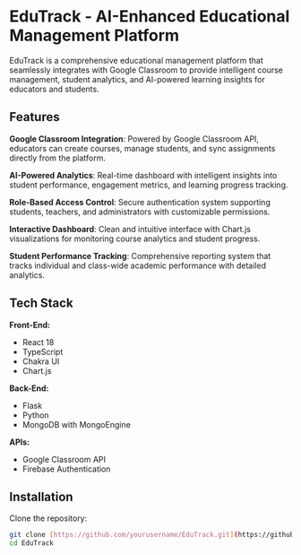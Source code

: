 # EduTrack - AI-Enhanced Educational Management Platform

EduTrack is a comprehensive educational management platform that seamlessly integrates with Google Classroom to provide intelligent course management, student analytics, and AI-powered learning insights for educators and students.

## Features

**Google Classroom Integration**: Powered by Google Classroom API, educators can create courses, manage students, and sync assignments directly from the platform.

**AI-Powered Analytics**: Real-time dashboard with intelligent insights into student performance, engagement metrics, and learning progress tracking.

**Role-Based Access Control**: Secure authentication system supporting students, teachers, and administrators with customizable permissions.

**Interactive Dashboard**: Clean and intuitive interface with Chart.js visualizations for monitoring course analytics and student progress.

**Student Performance Tracking**: Comprehensive reporting system that tracks individual and class-wide academic performance with detailed analytics.

## Tech Stack

**Front-End:**
- React 18
- TypeScript
- Chakra UI
- Chart.js

**Back-End:**
- Flask
- Python
- MongoDB with MongoEngine

**APIs:**
- Google Classroom API
- Firebase Authentication

## Installation

Clone the repository:
```bash
git clone [https://github.com/yourusername/EduTrack.git](https://github.com/yourusername/EduTrack.git)
cd EduTrack
